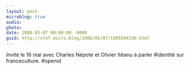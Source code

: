 ```yaml
---
layout: post
microblog: true
audio: 
photo: 
date: 2008-05-07 00:00:00 -0000
guid: http://xtof.micro.blog/2008/05/07/t805504336.html
---
```

Invité le 16 mai avec Charles Népote et Olivier Itéanu à parler #identité sur franceculture. #openid
